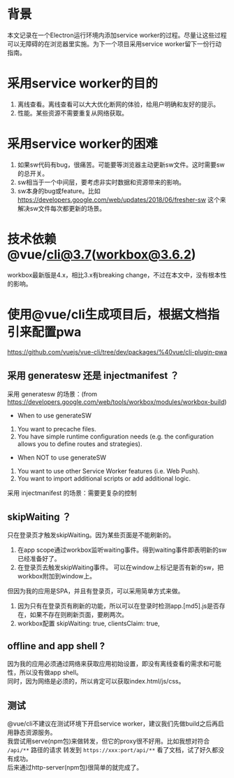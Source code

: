# 背景
本文记录在一个Electron运行环境内添加service worker的过程。尽量让这些过程可以无障碍的在浏览器里实施。为下一个项目采用service worker留下一份行动指南。

# 采用service worker的目的
1. 离线查看。离线查看可以大大优化断网的体验，给用户明确和友好的提示。
2. 性能。某些资源不需要重复从网络获取。

# 采用service worker的困难
1. 如果sw代码有bug，很痛苦。可能要等浏览器主动更新sw文件。这时需要sw的总开关。
2. sw相当于一个中间层，要考虑非实时数据和资源带来的影响。
3. sw本身的bug或feature。比如 https://developers.google.com/web/updates/2018/06/fresher-sw 这个来解决sw文件每次都更新的场景。

# 技术依赖@vue/cli@3.7(workbox@3.6.2)
workbox最新版是4.x，相比3.x有breaking change，不过在本文中，没有根本性的影响。

# 使用@vue/cli生成项目后，根据文档指引来配置pwa
https://github.com/vuejs/vue-cli/tree/dev/packages/%40vue/cli-plugin-pwa

## 采用 generatesw 还是 injectmanifest ？
采用 generatesw 的场景：(from https://developers.google.com/web/tools/workbox/modules/workbox-build)
* When to use generateSW
1. You want to precache files.
1. You have simple runtime configuration needs (e.g. the configuration allows you to define routes and strategies).
* When NOT to use generateSW
1. You want to use other Service Worker features (i.e. Web Push).
1. You want to import additional scripts or add additional logic.

采用 injectmanifest 的场景：需要更复杂的控制

## skipWaiting ？
只在登录页才触发skipWaiting。因为某些页面是不能刷新的。  
1. 在app scope通过workbox监听waiting事件。得到waiting事件即表明新的sw已经准备好了。
1. 在登录页去触发skipWaiting事件。
可以在window上标记是否有新的sw，把workbox附加到window上。  

但因为我的应用是SPA，并且有登录页，可以采用简单方式来做。
1. 因为只有在登录页有刷新的功能，所以可以在登录时检测app.[md5].js是否存在，如果不存在则刷新页面，要刷两次。
1. workbox配置 skipWaiting: true, clientsClaim: true,

## offline and app shell ?
因为我的应用必须通过网络来获取应用初始设置，即没有离线查看的需求和可能性，所以没有做app shell。  
同时，因为网络是必须的，所以肯定可以获取index.html/js/css。

## 测试
@vue/cli不建议在测试环境下开启service worker，建议我们先做build之后再启用静态资源服务。  
我尝试用serve(npm包)来做转发，但它的proxy很不好用。比如我想对符合 `/api/**` 路径的请求 转发到 `https://xxx:port/api/**` 看了文档，试了好久都没有成功。  
后来通过http-server(npm包)很简单的就完成了。  


